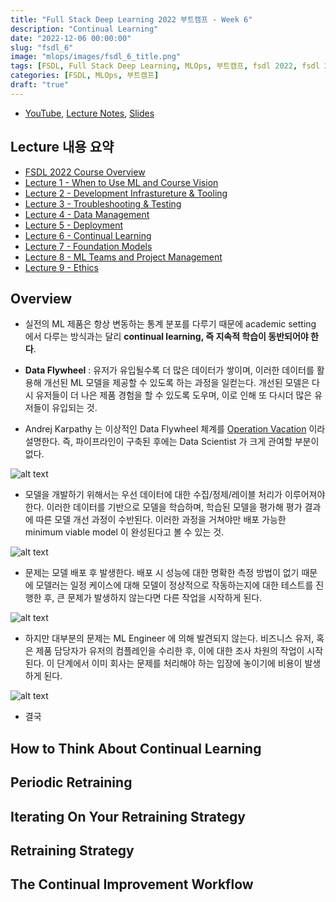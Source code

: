 ```yaml
---
title: "Full Stack Deep Learning 2022 부트캠프 - Week 6"
description: "Continual Learning"
date: "2022-12-06 00:00:00"
slug: "fsdl_6"
image: "mlops/images/fsdl_6_title.png"
tags: [FSDL, Full Stack Deep Learning, MLOps, 부트캠프, fsdl 2022, fsdl 2022 후기, fsdl 후기, full stack deep learning 2022, 풀스택딥러닝]
categories: [FSDL, MLOps, 부트캠프]
draft: "true"
---
```

- [YouTube](https://www.youtube.com/watch?list=PL1T8fO7ArWleMMI8KPJ_5D5XSlovTW_Ur&v=nra0Tt3a-Oc), [Lecture Notes](https://fullstackdeeplearning.com/course/2022/lecture-6-continual-learning/), [Slides](https://drive.google.com/file/d/10fDYIEELIeT3Nju001GTAxM_YYUDFMpB/view)

## Lecture 내용 요약

- [FSDL 2022 Course Overview](https://meme2515.github.io/mlops/fsdl/)
- [Lecture 1 - When to Use ML and Course Vision](http://meme2515.github.io/mlops/fsdl_1/)
- [Lecture 2 - Development Infrastureture & Tooling](http://meme2515.github.io/mlops/fsdl_2/)
- [Lecture 3 - Troubleshooting & Testing](http://meme2515.github.io/mlops/fsdl_3/)
- [Lecture 4 - Data Management](http://meme2515.github.io/mlops/fsdl_4/)
- [Lecture 5 - Deployment](http://meme2515.github.io/mlops/fsdl_5/)
- [Lecture 6 - Continual Learning](http://meme2515.github.io/mlops/fsdl_6/)
- [Lecture 7 - Foundation Models](http://meme2515.github.io/mlops/fsdl_7/)
- [Lecture 8 - ML Teams and Project Management](http://meme2515.github.io/mlops/fsdl_8/)
- [Lecture 9 - Ethics](http://meme2515.github.io/mlops/fsdl_9/)

## Overview

- 실전의 ML 제품은 항상 변동하는 통계 분포를 다루기 때문에 academic setting 에서 다루는 방식과는 달리 **continual learning, 즉 지속적 학습이 동반되어야 한다**.

- **Data Flywheel** : 유저가 유입될수록 더 많은 데이터가 쌓이며, 이러한 데이터를 활용해 개선된 ML 모델을 제공할 수 있도록 하는 과정을 일컫는다. 개선된 모델은 다시 유저들이 더 나은 제품 경험을 할 수 있도록 도우며, 이로 인해 또 다시더 많은 유저들이 유입되는 것.

- Andrej Karpathy 는 이상적인 Data Flywheel 체계를 [Operation Vacation](https://www.youtube.com/watch?v=hx7BXih7zx8) 이라 설명한다. 즉, 파이프라인이 구축된 후에는 Data Scientist 가 크게 관여할 부분이 없다.

![alt text](mlops/images/fsdl_6_1.png)

- 모델을 개발하기 위해서는 우선 데이터에 대한 수집/정제/레이블 처리가 이루어져야 한다. 이러한 데이터를 기반으로 모델을 학습하며, 학습된 모델을 평가해 평가 결과에 따른 모델 개선 과정이 수반된다. 이러한 과정을 거쳐야만 배포 가능한 minimum viable model 이 완성된다고 볼 수 있는 것. 

![alt text](mlops/images/fsdl_6_2.png)

- 문제는 모델 배포 후 발생한다. 배포 시 성능에 대한 명확한 측정 방법이 없기 때문에 모델러는 일정 케이스에 대해 모델이 정상적으로 작동하는지에 대한 테스트를 진행한 후, 큰 문제가 발생하지 않는다면 다른 작업을 시작하게 된다.

![alt text](mlops/images/fsdl_6_3.png)

- 하지만 대부분의 문제는 ML Engineer 에 의해 발견되지 않는다. 비즈니스 유저, 혹은 제품 담당자가 유저의 컴플레인을 수리한 후, 이에 대한 조사 차원의 작업이 시작된다. 이 단계에서 이미 회사는 문제를 처리해야 하는 입장에 놓이기에 비용이 발생하게 된다.

![alt text](mlops/images/fsdl_6_4.png)

- 결국 

## How to Think About Continual Learning

## Periodic Retraining

## Iterating On Your Retraining Strategy

## Retraining Strategy

## The Continual Improvement Workflow